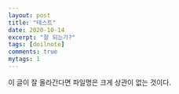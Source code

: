 ```yaml
---
layout: post
title: "테스트"
date: 2020-10-14
excerpt: "잘 되는가?"
tags: [doilnote]
comments: true
mytags: 1
---
```


이 글이 잘 올라간다면
파일명은 크게 상관이 없는 것이다.
